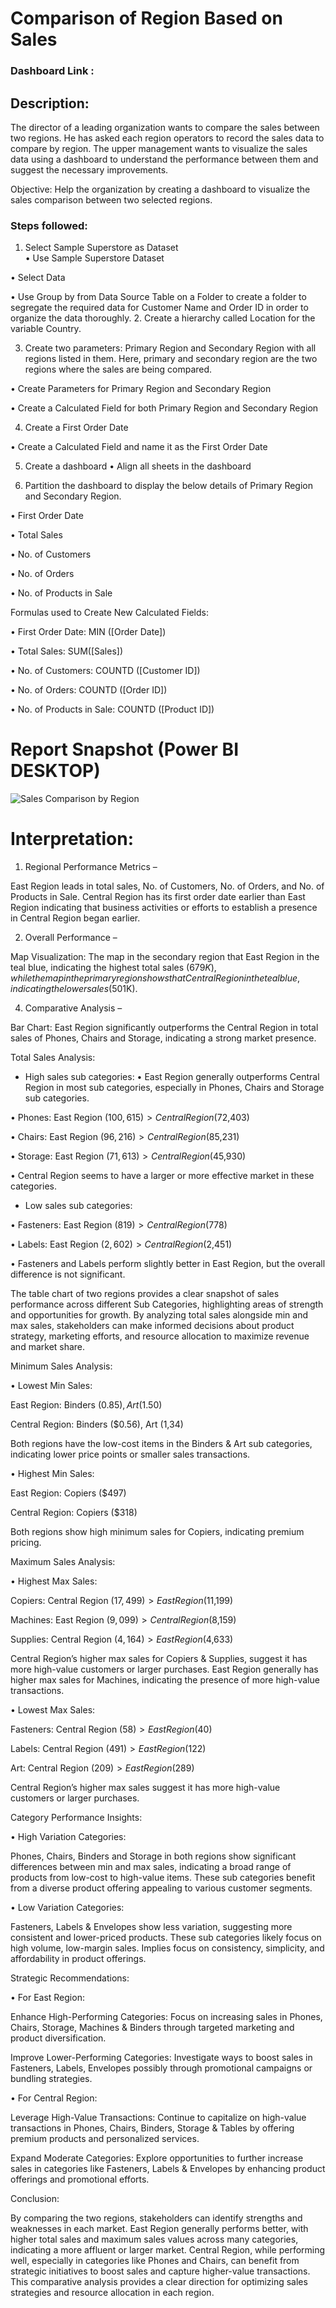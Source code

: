 # Comparison of Region Based on Sales

### Dashboard Link : 

## Description:
The director of a leading organization wants to compare the sales between two regions. He has asked each region operators to record the sales data to compare by region. The upper management wants to visualize the sales data using a dashboard to understand the performance between them and suggest the necessary improvements. 

Objective: Help the organization by creating a dashboard to visualize the sales comparison between two selected regions.


### Steps followed:

1.	Select Sample Superstore as Dataset  
•	Use Sample Superstore Dataset

•	Select Data

•	Use Group by from Data Source Table on a Folder to create a folder to segregate the required data for Customer Name and Order ID in order to organize the data thoroughly.
2.	Create a hierarchy called Location for the variable Country. 

3.	Create two parameters: Primary Region and Secondary Region with all regions listed in them. Here, primary and secondary region are the two regions where the sales are being compared.

•	Create Parameters for Primary Region and Secondary Region

•	Create a Calculated Field for both Primary Region and Secondary Region

4.	Create a First Order Date

•	Create a Calculated Field and name it as the First Order Date

5.	Create a dashboard
•	Align all sheets in the dashboard

6.	Partition the dashboard to display the below details of Primary Region and Secondary Region.

•	First Order Date

•	Total Sales

•	No. of Customers

•	No. of Orders

•	No. of Products in Sale

Formulas used to Create New Calculated Fields:

•	First Order Date: MIN ([Order Date])

•	Total Sales: SUM([Sales])

•	No. of Customers: COUNTD ([Customer ID])

•	No. of Orders: COUNTD ([Order ID])

•	No. of Products in Sale: COUNTD ([Product ID])
 
 # Report Snapshot (Power BI DESKTOP)

 
![Sales Comparison by Region](https://github.com/anushar779/Dashboards/assets/170659132/f2b299e1-4cbb-4809-b29d-23c48faf5699)

# Interpretation:
 
1. Regional Performance Metrics – 

East Region leads in total sales, No. of Customers, No. of Orders, and No. of Products in Sale.
Central Region has its first order date earlier than East Region indicating that business activities or efforts to establish a presence in Central Region began earlier.

2.  Overall Performance – 

Map Visualization: The map in the secondary region that East Region in the teal blue, indicating the highest total sales ($679K), while the map in the primary region shows that Central Region in the teal blue, indicating the lower sales ($501K). 

4. Comparative Analysis – 

Bar Chart: East Region significantly outperforms the Central Region in total sales of Phones, Chairs and Storage, indicating a strong market presence.

Total Sales Analysis:

-	High sales sub categories:
•	East Region generally outperforms Central Region in most sub categories, especially in Phones, Chairs and Storage sub categories.

•	Phones: East Region ($100,615) > Central Region ($72,403)

•	Chairs: East Region ($96,216) > Central Region ($85,231)

•	Storage: East Region ($71,613) > Central Region ($45,930)

•	Central Region seems to have a larger or more effective market in these categories.


-	Low sales sub categories:

•	Fasteners: East Region ($819) > Central Region ($778)

•	Labels: East Region ($2,602) > Central Region ($2,451)

•	Fasteners and Labels perform slightly better in East Region, but the overall difference is not significant.

The table chart of two regions provides a clear snapshot of sales performance across different Sub Categories, highlighting areas of strength and opportunities for growth. By analyzing total sales alongside min and max sales, stakeholders can make informed decisions about product strategy, marketing efforts, and resource allocation to maximize revenue and market share.

Minimum Sales Analysis:

•	Lowest Min Sales:

East Region: Binders ($0.85), Art ($1.50)

Central Region: Binders ($0.56), Art (1,34)

Both regions have the low-cost items in the Binders & Art sub categories, indicating lower price points or smaller sales transactions.

•	Highest Min Sales:

East Region: Copiers ($497)

Central Region: Copiers ($318)

Both regions show high minimum sales for Copiers, indicating premium pricing.

Maximum Sales Analysis:

•	Highest Max Sales:

Copiers: Central Region ($17,499) > East Region ($11,199)

Machines: East Region ($9,099) > Central Region ($8,159)

Supplies: Central Region ($4,164) > East Region ($4,633)

Central Region’s higher max sales for Copiers & Supplies, suggest it has more high-value customers or larger purchases. East Region generally has higher max sales for Machines, indicating the presence of more high-value transactions.

•	Lowest Max Sales:

Fasteners: Central Region ($58) > East Region ($40)

Labels: Central Region ($491) > East Region ($122)

Art: Central Region ($209) > East Region ($289)

Central Region’s higher max sales suggest it has more high-value customers or larger purchases.


Category Performance Insights:

•	High Variation Categories:

Phones, Chairs, Binders and Storage in both regions show significant differences between min and max sales, indicating a broad range of products from low-cost to high-value items.
These sub categories benefit from a diverse product offering appealing to various customer segments.

•	Low Variation Categories:

Fasteners, Labels & Envelopes show less variation, suggesting more consistent and lower-priced products. 
These sub categories likely focus on high volume, low-margin sales. Implies focus on consistency, simplicity, and affordability in product offerings.

Strategic Recommendations:

•	For East Region:

Enhance High-Performing Categories: Focus on increasing sales in Phones, Chairs, Storage, Machines & Binders through targeted marketing and product diversification.

Improve Lower-Performing Categories: Investigate ways to boost sales in Fasteners, Labels, Envelopes possibly through promotional campaigns or bundling strategies.

•	For Central Region:

Leverage High-Value Transactions: Continue to capitalize on high-value transactions in Phones, Chairs, Binders, Storage & Tables by offering premium products and personalized services.

Expand Moderate Categories: Explore opportunities to further increase sales in categories like Fasteners, Labels & Envelopes by enhancing product offerings and promotional efforts.

Conclusion:

By comparing the two regions, stakeholders can identify strengths and weaknesses in each market. East Region generally performs better, with higher total sales and maximum sales values across many categories, indicating a more affluent or larger market. Central Region, while performing well, especially in categories like Phones and Chairs, can benefit from strategic initiatives to boost sales and capture higher-value transactions. This comparative analysis provides a clear direction for optimizing sales strategies and resource allocation in each region.

